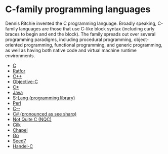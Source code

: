 # C-family programming languages

Dennis Ritchie invented the C programming language. Broadly speaking, C-family languages are those that use C-like block syntax (including curly braces to begin and end the block). The family spreads out over several programming paradigms, including procedural programming, object-oriented programming, functional programming, and generic programming, as well as having both native code and virtual machine runtime environments.

- <a href="https://en.wikipedia.org/wiki/C_(programming_language)" target="_blank" >C</a>
- <a href="https://en.wikipedia.org/wiki/Ratfor" target="_blank" >Ratfor</a>
- <a href="https://en.wikipedia.org/wiki/C%2B%2B" target="_blank" >C++</a>
- <a href="https://en.wikipedia.org/wiki/Objective-C" target="_blank" >Objective-C</a>
- <a href="https://en.wikipedia.org/wiki/C*" target="_blank" >C*</a>
- <a href="https://en.wikipedia.org/wiki/Java_(programming_language)" target="_blank" >Java</a>
- <a href="https://en.wikipedia.org/wiki/S-Lang_(programming_library)" target="_blank" >S-Lang (programming library)</a>
- <a href="https://en.wikipedia.org/wiki/Perl" target="_blank" >Perl</a>
- <a href="https://en.wikipedia.org/wiki/C--" target="_blank" >C--</a>
- <a href="https://en.wikipedia.org/wiki/C_Sharp_(programming_language)" target="_blank" >C# (pronounced as see sharp)</a>
- <a href="https://en.wikipedia.org/wiki/Not_Quite_C" target="_blank" >Not Quite C (NQC)</a>
- <a href="https://en.wikipedia.org/wiki/Cilk" target="_blank" >Cilk</a>
- <a href="https://en.wikipedia.org/wiki/Chapel_(programming_language)" target="_blank" >Chapel</a>
- <a href="https://en.wikipedia.org/wiki/Go_(programming_language)" target="_blank" >Go</a>
- <a href="https://en.wikipedia.org/wiki/Seed7" target="_blank" >Seed7</a>
- <a href="https://en.wikipedia.org/wiki/Handel-C" target="_blank" >Handel-C</a>
